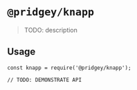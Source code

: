 # `@pridgey/knapp`

> TODO: description

## Usage

```
const knapp = require('@pridgey/knapp');

// TODO: DEMONSTRATE API
```
